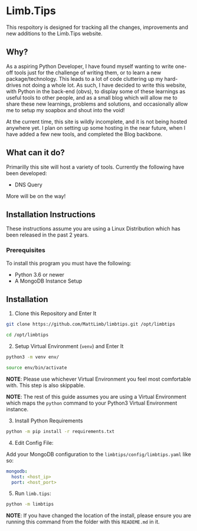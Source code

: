 # Limb.Tips

This respoitory is designed for tracking all the changes, improvements and new additions to the Limb.Tips website. 

## Why?

As a aspiring Python Developer, I have found myself wanting to write one-off tools just for the challenge of writing them, or to learn a new package/technology. This leads to a lot of code cluttering up my hard-drives not doing a whole lot. As such, I have decided to write this website, with Python in the back-end (obvs), to display some of these learnings as useful tools to other people, and as a small blog which will allow me to share these new learnings, problems and solutions, and occasionally allow me to setup my soapbox and shout into the void!

At the current time, this site is wildly incomplete, and it is not being hosted anywhere yet. I plan on setting up some hosting in the near future, when I have added a few new tools, and completed the Blog backbone.

## What can it do?

Primarilly this site will host a variety of tools. Currently the following have been developed:

- DNS Query

More will be on the way!

## Installation Instructions

These instructions assume you are using a Linux Distribution which has been released in the past 2 years.

### Prerequisites

To install this program you must have the following:

- Python 3.6 or newer
- A MongoDB Instance Setup

## Installation

1. Clone this Repository and Enter It

```sh
git clone https://github.com/MattLimb/limbtips.git /opt/limbtips

cd /opt/limbtips
```

2. Setup Virtual Environment (`venv`) and Enter It

```sh
python3 -m venv env/
```

```sh
source env/bin/activate
```

__NOTE__: Please use whichever Virtual Environment you feel most comfortable with. This step is also skippable.

__NOTE__: The rest of this guide assumes you are using a Virtual Environment which maps the `python` command to your Python3 Virtual Environment instance.

3. Install Python Requirements

```sh
python -m pip install -r requirements.txt
```

4. Edit Config File:

Add your MongoDB configuration to the `limbtips/config/limbtips.yaml` like so:

```yaml
mongodb:
  host: <host_ip>
  port: <host_port>
```

5. Run `limb.tips`:

```sh
python -m limbtips
```

__NOTE__: If you have changed the location of the install, please ensure you are running this command from the folder with this `READEME.md` in it. 